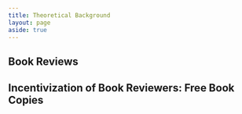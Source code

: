 ```yaml
---
title: Theoretical Background
layout: page
aside: true
---
```


## Book Reviews


## Incentivization of Book Reviewers: Free Book Copies

